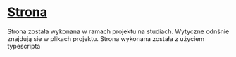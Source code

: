 # [Strona](https://maciejkubon.github.io/polmed_typescrip/)

Strona została wykonana w ramach projektu na studiach. Wytyczne odnśnie znajdują sie w plikach projektu. Strona wykonana została z użyciem typescripta
